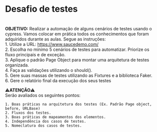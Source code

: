 # Desafio de testes <h1>  
**OBJETIVO:** Realizar a automação de alguns cenários de testes usando o cypress. Vamos colocar em prática todos os conhecimentos que foram adquiridos durante as aulas. Segue as instruções:  
    1. Utilize a URL: <https://www.saucedemo.com/>  
    2. Escolha no mínimo 5 cenários de testes para automatizar. Priorize os fluxo principais e de exceção.  
    3. Aplique o padrão Page Object para montar uma arquitetura de testes organizada.  
    4. Faça as validações utilizando o should().  
    5. Gere suas massas de testes utilizando as Fixtures e a biblioteca Faker.  
    6. Gere o relatório final da execução dos seus testes  

⚠️**ATENÇÃO**⚠️  
Serão avaliados os seguintes pontos:  

    1. Boas práticas na arquitetura dos testes (Ex. Padrão Page object, before, URLBase)  
    2. Fluxos dos testes.  
    3. Boas práticas de mapeamentos dos elementos.  
    4. Independência dos casos de testes.  
    5. Nomeclatura dos casos de testes.    
